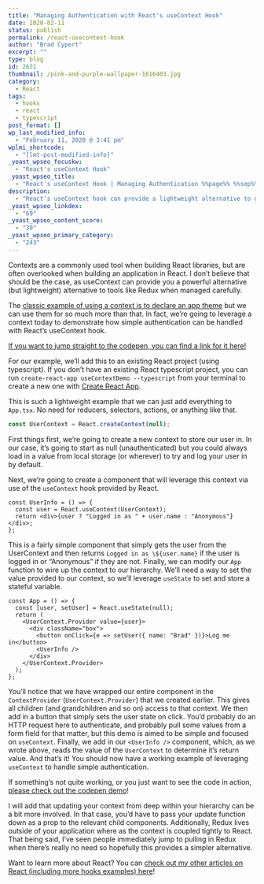 ```yaml
---
title: "Managing Authentication with React's useContext Hook"
date: 2020-02-11
status: publish
permalink: /react-usecontext-hook
author: "Brad Cypert"
excerpt: ""
type: blog
id: 2631
thumbnail: /pink-and-purple-wallpaper-1616403.jpg
category:
  - React
tags:
  - hooks
  - react
  - typescript
post_format: []
wp_last_modified_info:
  - "February 11, 2020 @ 3:41 pm"
wplmi_shortcode:
  - "[lmt-post-modified-info]"
_yoast_wpseo_focuskw:
  - "React's useContext Hook"
_yoast_wpseo_title:
  - "React's useContext Hook | Managing Authentication %%page%% %%sep%% %%sitename%%"
description:
  - "React's useContext hook can provide a lightweight alternative to global state management (like Redux) if used properly. However, it can also be unweildy if used improperly."
_yoast_wpseo_linkdex:
  - "69"
_yoast_wpseo_content_score:
  - "30"
_yoast_wpseo_primary_category:
  - "243"
---
```




Contexts are a commonly used tool when building React libraries, but are often overlooked when building an application in React. I don’t believe that should be the case, as useContext can provide you a powerful alternative (but lightweight) alternative to tools like Redux when managed carefully.

The [classic example of using a context is to declare an app theme](https://reactjs.org/docs/hooks-reference.html#usecontext) but we can use them for so much more than that. In fact, we’re going to leverage a context today to demonstrate how simple authentication can be handled with React’s useContext hook.

[If you want to jump straight to the codepen, you can find a link for it here!](https://codepen.io/bradcypert/pen/BaNNEdZ)

For our example, we’ll add this to an existing React project (using typescript). If you don’t have an existing React typescript project, you can run `create-react-app useContextDemo --typescript` from your terminal to create a new one with [Create React App](https://reactjs.org/docs/create-a-new-react-app.html).

This is such a lightweight example that we can just add everything to `App.tsx`.
No need for reducers, selectors, actions, or anything like that.

```typescript
const UserContext = React.createContext(null);
```

First things first, we’re going to create a new context to store our user in. In our case, it’s going to start as null (unauthenticated) but you could always load in a value from local storage (or wherever) to try and log your user in by default.

Next, we’re going to create a component that will leverage this context via use of the `useContext` hook provided by React.

```tsx
const UserInfo = () => {
  const user = React.useContext(UserContext);
  return <div>{user ? "Logged in as " + user.name : "Anonymous"}</div>;
};
```

This is a fairly simple component that simply gets the user from the UserContext and then returns `Logged in as \${user.name}` if the user is logged in or “Anonymous” if they are not.
Finally, we can modify our `App` function to wire up the context to our hierarchy. We’ll need a way to set the value provided to our context, so we’ll leverage `useState` to set and store a stateful variable.

```tsx
const App = () => {
  const [user, setUser] = React.useState(null);
  return (
    <UserContext.Provider value={user}>
      <div className="box">
        <button onClick={e => setUser({ name: "Brad" })}>Log me in</button>
        <UserInfo />
      </div>
    </UserContext.Provider>
  );
};
```

You’ll notice that we have wrapped our entire component in the `ContextProvider` (`UserContext.Provider`) that we created earlier. This gives all children (and grandchildren and so on) access to that context.
We then add in a button that simply sets the user state on click. You’d probably do an HTTP request here to authenticate, and probably pull some values from a form field for that matter, but this demo is aimed to be simple and focused on `useContext`.
Finally, we add in our `<UserInfo />` component, which, as we wrote above, reads the value of the `UserContext` to determine it’s return value. And that’s it! You should now have a working example of leveraging `useContext` to handle simple authentication.

If something’s not quite working, or you just want to see the code in action, [please check out the codepen demo](https://codepen.io/bradcypert/pen/BaNNEdZ)!

<HeadsUp title="A brief note on Redux vs Context">
  I will add that updating your context from deep within your hierarchy can be a
  bit more involved. In that case, you’d have to pass your update function down
  as a prop to the relevant child components. Additionally, Redux lives outside
  of your application where as the context is coupled tightly to React. That
  being said, I’ve seen people immediately jump to pulling in Redux when there’s
  really no need so hopefully this provides a simpler alternative.
</HeadsUp>

Want to learn more about React? You can [check out my other articles on React (including
more hooks examples) here](/javascript-resources/)!
